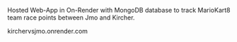 Hosted Web-App in On-Render with MongoDB database to track MarioKart8 team race points between Jmo and Kircher. 

kirchervsjmo.onrender.com
